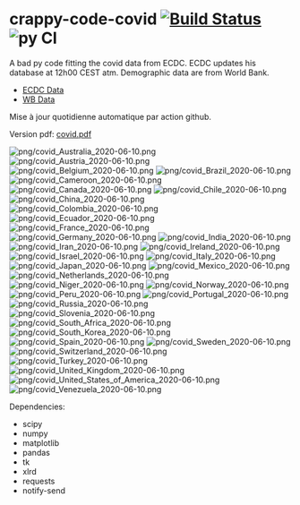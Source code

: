 # crappy-code-covid [![Build Status](https://cloud.drone.io/api/badges/a-lemonnier/crappy-code-covid/status.svg)](https://cloud.drone.io/a-lemonnier/crappy-code-covid) ![py CI](https://github.com/a-lemonnier/crappy-code-covid/workflows/py%20CI/badge.svg)
 
A bad py code fitting the covid data from ECDC. ECDC updates his database at 12h00 CEST atm. Demographic data are from World Bank.
 
- [ECDC Data](https://www.ecdc.europa.eu/en/publications-data/download-todays-data-geographic-distribution-covid-19-cases-worldwide)
- [WB Data](https://data.worldbank.org/indicator/sp.pop.totl)
 
 
Mise à jour quotidienne automatique par action github.
 
Version pdf: [covid.pdf](https://github.com/a-lemonnier/crappy-code-covid/raw/master/covid.pdf)
 
![png/covid_Australia_2020-06-10.png](png/covid_Australia_2020-06-10.png)
![png/covid_Austria_2020-06-10.png](png/covid_Austria_2020-06-10.png)
![png/covid_Belgium_2020-06-10.png](png/covid_Belgium_2020-06-10.png)
![png/covid_Brazil_2020-06-10.png](png/covid_Brazil_2020-06-10.png)
![png/covid_Cameroon_2020-06-10.png](png/covid_Cameroon_2020-06-10.png)
![png/covid_Canada_2020-06-10.png](png/covid_Canada_2020-06-10.png)
![png/covid_Chile_2020-06-10.png](png/covid_Chile_2020-06-10.png)
![png/covid_China_2020-06-10.png](png/covid_China_2020-06-10.png)
![png/covid_Colombia_2020-06-10.png](png/covid_Colombia_2020-06-10.png)
![png/covid_Ecuador_2020-06-10.png](png/covid_Ecuador_2020-06-10.png)
![png/covid_France_2020-06-10.png](png/covid_France_2020-06-10.png)
![png/covid_Germany_2020-06-10.png](png/covid_Germany_2020-06-10.png)
![png/covid_India_2020-06-10.png](png/covid_India_2020-06-10.png)
![png/covid_Iran_2020-06-10.png](png/covid_Iran_2020-06-10.png)
![png/covid_Ireland_2020-06-10.png](png/covid_Ireland_2020-06-10.png)
![png/covid_Israel_2020-06-10.png](png/covid_Israel_2020-06-10.png)
![png/covid_Italy_2020-06-10.png](png/covid_Italy_2020-06-10.png)
![png/covid_Japan_2020-06-10.png](png/covid_Japan_2020-06-10.png)
![png/covid_Mexico_2020-06-10.png](png/covid_Mexico_2020-06-10.png)
![png/covid_Netherlands_2020-06-10.png](png/covid_Netherlands_2020-06-10.png)
![png/covid_Niger_2020-06-10.png](png/covid_Niger_2020-06-10.png)
![png/covid_Norway_2020-06-10.png](png/covid_Norway_2020-06-10.png)
![png/covid_Peru_2020-06-10.png](png/covid_Peru_2020-06-10.png)
![png/covid_Portugal_2020-06-10.png](png/covid_Portugal_2020-06-10.png)
![png/covid_Russia_2020-06-10.png](png/covid_Russia_2020-06-10.png)
![png/covid_Slovenia_2020-06-10.png](png/covid_Slovenia_2020-06-10.png)
![png/covid_South_Africa_2020-06-10.png](png/covid_South_Africa_2020-06-10.png)
![png/covid_South_Korea_2020-06-10.png](png/covid_South_Korea_2020-06-10.png)
![png/covid_Spain_2020-06-10.png](png/covid_Spain_2020-06-10.png)
![png/covid_Sweden_2020-06-10.png](png/covid_Sweden_2020-06-10.png)
![png/covid_Switzerland_2020-06-10.png](png/covid_Switzerland_2020-06-10.png)
![png/covid_Turkey_2020-06-10.png](png/covid_Turkey_2020-06-10.png)
![png/covid_United_Kingdom_2020-06-10.png](png/covid_United_Kingdom_2020-06-10.png)
![png/covid_United_States_of_America_2020-06-10.png](png/covid_United_States_of_America_2020-06-10.png)
![png/covid_Venezuela_2020-06-10.png](png/covid_Venezuela_2020-06-10.png)
 
Dependencies:
- scipy
- numpy
- matplotlib
- pandas
- tk
- xlrd
- requests
- notify-send

